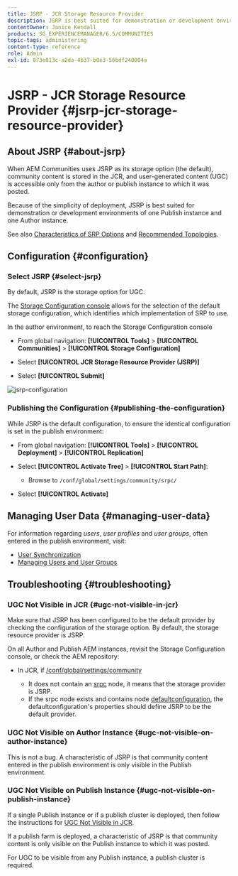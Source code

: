 ```yaml
---
title: JSRP - JCR Storage Resource Provider
description: JSRP is best suited for demonstration or development environments of one Publish instance and one Author instance
contentOwner: Janice Kendall
products: SG_EXPERIENCEMANAGER/6.5/COMMUNITIES
topic-tags: administering
content-type: reference
role: Admin
exl-id: 873e013c-a2da-4b37-b0e3-56bdf240004a
---
```

# JSRP - JCR Storage Resource Provider {#jsrp-jcr-storage-resource-provider}

## About JSRP {#about-jsrp}

When AEM Communities uses JSRP as its storage option (the default), community content is stored in the JCR, and user-generated content (UGC) is accessible only from the author or publish instance to which it was posted.

Because of the simplicity of deployment, JSRP is best suited for demonstration or development environments of one Publish instance and one Author instance.

See also [Characteristics of SRP Options](working-with-srp.md#characteristics-of-srp-options) and [Recommended Topologies](topologies.md).

## Configuration {#configuration}

### Select JSRP {#select-jsrp}

By default, JSRP is the storage option for UGC.

The [Storage Configuration console](srp-config.md) allows for the selection of the default storage configuration, which identifies which implementation of SRP to use.

In the author environment, to reach the Storage Configuration console

* From global navigation: **[!UICONTROL Tools]** > **[!UICONTROL Communities]** > **[!UICONTROL Storage Configuration]**

* Select **[!UICONTROL JCR Storage Resource Provider (JSRP)]**

* Select **[!UICONTROL Submit]**

![jsrp-configuration](assets/jsrp-configuration.png)

### Publishing the Configuration {#publishing-the-configuration}

While JSRP is the default configuration, to ensure the identical configuration is set in the publish environment:

* From global navigation: **[!UICONTROL Tools]** > **[!UICONTROL Deployment]** > **[!UICONTROL Replication]**
* Select **[!UICONTROL Activate Tree]** > **[!UICONTROL Start Path]**:

  * Browse to `/conf/global/settings/community/srpc/`

* Select **[!UICONTROL Activate]**

## Managing User Data {#managing-user-data}

For information regarding *users*, *user profiles* and *user groups*, often entered in the publish environment, visit:

* [User Synchronization](sync.md)
* [Managing Users and User Groups](users.md)

## Troubleshooting {#troubleshooting}

### UGC Not Visible in JCR {#ugc-not-visible-in-jcr}

Make sure that JSRP has been configured to be the default provider by checking the configuration of the storage option. By default, the storage resource provider is JSRP.

On all Author and Publish AEM instances, revisit the Storage Configuration console, or check the AEM repository:

* In JCR, if [/conf/global/settings/community](http://localhost:4502/crx/de/index.jsp#/conf/global/settings/community)

  * It does not contain an [srpc](http://localhost:4502/crx/de/index.jsp#/conf/global/settings/community/srpc) node, it means that the storage provider is JSRP.
  * If the srpc node exists and contains node [defaultconfiguration](http://localhost:4502/crx/de/index.jsp#/conf/global/settings/community/srpc/defaultconfiguration), the defaultconfiguration's properties should define JSRP to be the default provider.

### UGC Not Visible on Author Instance {#ugc-not-visible-on-author-instance}

This is not a bug. A characteristic of JSRP is that community content entered in the publish environment is only visible in the Publish environment.

### UGC Not Visible on Publish Instance {#ugc-not-visible-on-publish-instance}

If a single Publish instance or if a publish cluster is deployed, then follow the instructions for [UGC Not Visible in JCR](#ugc-not-visible-in-jcr).

If a publish farm is deployed, a characteristic of JSRP is that community content is only visible on the Publish instance to which it was posted.

For UGC to be visible from any Publish instance, a publish cluster is required.
